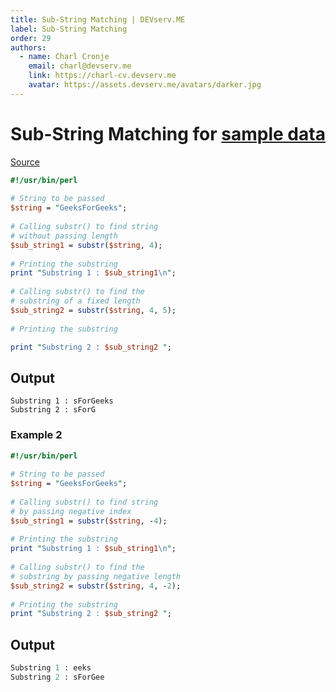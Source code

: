 ```yaml
---
title: Sub-String Matching | DEVserv.ME
label: Sub-String Matching
order: 29
authors:
  - name: Charl Cronje
    email: charl@devserv.me
    link: https://charl-cv.devserv.me
    avatar: https://assets.devserv.me/avatars/darker.jpg
---
```

# Sub-String Matching for [sample data](regexForSSHAgent.md)

[Source](https://www.geeksforgeeks.org/perl-substr-function/)

```perl
#!/usr/bin/perl
  
# String to be passed
$string = "GeeksForGeeks";
  
# Calling substr() to find string 
# without passing length
$sub_string1 = substr($string, 4);
  
# Printing the substring
print "Substring 1 : $sub_string1\n";
  
# Calling substr() to find the 
# substring of a fixed length
$sub_string2 = substr($string, 4, 5);
  
# Printing the substring

print "Substring 2 : $sub_string2 ";
```

## Output

```shell
Substring 1 : sForGeeks
Substring 2 : sForG 
```

### Example 2

```perl
#!/usr/bin/perl
  
# String to be passed
$string = "GeeksForGeeks";
  
# Calling substr() to find string 
# by passing negative index
$sub_string1 = substr($string, -4);
  
# Printing the substring
print "Substring 1 : $sub_string1\n";
  
# Calling substr() to find the 
# substring by passing negative length
$sub_string2 = substr($string, 4, -2);
  
# Printing the substring
print "Substring 2 : $sub_string2 ";
```

## Output

```perl
Substring 1 : eeks
Substring 2 : sForGee 
```
